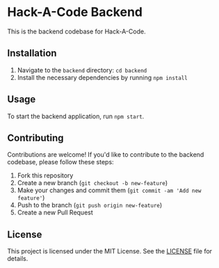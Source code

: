 # Hack-A-Code Backend

This is the backend codebase for Hack-A-Code.

## Installation

1. Navigate to the `backend` directory: `cd backend`
2. Install the necessary dependencies by running `npm install`

## Usage

To start the backend application, run `npm start`.

## Contributing

Contributions are welcome! If you'd like to contribute to the backend codebase, please follow these steps:

1. Fork this repository
2. Create a new branch (`git checkout -b new-feature`)
3. Make your changes and commit them (`git commit -am 'Add new feature'`)
4. Push to the branch (`git push origin new-feature`)
5. Create a new Pull Request

## License

This project is licensed under the MIT License. See the [LICENSE](LICENSE) file for details.
